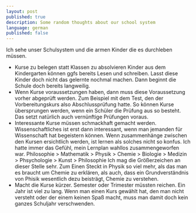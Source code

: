 ```yaml
---
layout: post
published: true
description: Some random thoughts about our school system
language: german
published: false
---
```


Ich sehe unser Schulsystem und die armen Kinder die es durchleben müssen.


* Kurse zu belegen statt Klassen zu absolvieren
  Kinder aus dem Kindergarten können ggfs bereits Lesen und schreiben. Lasst diese Kinder doch nicht das gelernte nochmal machen. Dann beginnt die Schule doch bereits langweilig.
* Wenn Kurse voraussetzungen haben, dann muss diese Voraussetzung vorher abgeprüft werden.
  Zum Beispiel mit dem Test, den der Vorbereitungskurs also Abschlussprüfung hatte. So können Kurse übersprungen werden, wenn ein Schüler die Prüfung aus so besteht. Das setzt natürlich auch vernünftige Prüfungen voraus.
* Interessante Kurse müssen schmackhaft gemacht werden.
  Wissenschaftliches ist erst dann interessant, wenn man jemanden für Wissenschaft hat begeistern können. Wenn zusammenhänge zwischen den Kursen ersichtlich werden, ist lernen als solches nicht so konfus. Ich hatte immer das Gefühl, mein Lernplan wahllos zusammengeworfen war.
  Philosophie > Mathematik > Physik > Chemie > Biologie > Medizin > Phsychologie > Kunst > Philosophie
  Ich mag die Größerzeichen an dieser Stelle sehr. Zum Einen Steckt in Physik so viel mehr, als das man es braucht um Chemie zu erklären, als auch, dass ein Grundverständnis von Phisik wesentlich dezu beisträgt, Chemie zu verstehen.
* Macht die Kurse kürzer. Semester oder Trimester müssten reichen.
  Ein Jahr ist viel zu lang. Wenn man einen Kurs gewählt hat, den man nicht versteht oder der einem keinen Spaß macht, muss man damit doch kein ganzes Schuljahr verschwenden.
